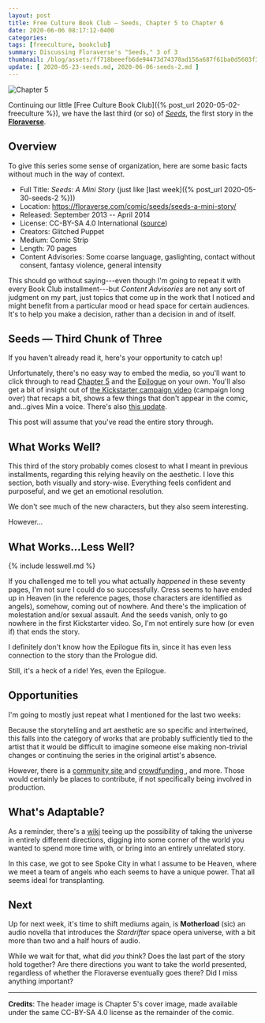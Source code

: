 ```yaml
---
layout: post
title: Free Culture Book Club — Seeds, Chapter 5 to Chapter 6
date: 2020-06-06 08:17:12-0400
categories:
tags: [freeculture, bookclub]
summary: Discussing Floraverse's "Seeds," 3 of 3
thumbnail: /blog/assets/ff718beeefb6de94473d74370ad156a687f61ba0d5603f3de237b98197483e7c.png
update: [ 2020-05-23-seeds.md, 2020-06-06-seeds-2.md ]
---
```


![Chapter 5](/blog/assets/71155d730557ad43a9473c7d022b26226cbf1b9c48e3ccb27de7c5f76923928b.png "Chapter 5")

Continuing our little [Free Culture Book Club]({% post_url 2020-05-02-freeculture %}), we have the last third (or so) of [*Seeds*](https://floraverse.com/comic/seeds/seeds-a-mini-story/), the first story in the [**Floraverse**](https://floraverse.com/).

## Overview

To give this series some sense of organization, here are some basic facts without much in the way of context.

 * Full Title:  *Seeds:  A Mini Story* (just like [last week]({% post_url 2020-05-30-seeds-2 %}))
 * Location:  <https://floraverse.com/comic/seeds/seeds-a-mini-story/>
 * Released:  September 2013 -- April 2014
 * License:  CC-BY-SA 4.0 International ([source](https://floraverse.com/about/))
 * Creators:  Glitched Puppet
 * Medium:  Comic Strip
 * Length:  70 pages
 * Content Advisories:  Some coarse language, gaslighting, contact without consent, fantasy violence, general intensity

This should go without saying---even though I'm going to repeat it with every Book Club installment---but *Content Advisories* are not any sort of judgment on my part, just topics that come up in the work that I noticed and might benefit from a particular mood or head space for certain audiences.  It's to help you make a decision, rather than a decision in and of itself.

## Seeds — Third Chunk of Three

If you haven't already read it, here's your opportunity to catch up!

Unfortunately, there's no easy way to embed the media, so you'll want to click through to read [Chapter 5](https://floraverse.com/comic/seeds-a-mini-story/seeds/chapter-5/) and the [Epilogue](https://floraverse.com/comic/seeds-a-mini-story/seeds/epilogue/) on your own.  You'll also get a bit of insight out of [the Kickstarter campaign video](https://floraverse.com/comic/seeds-a-mini-story/seeds/chapter-5/292-seeds-a-mini-story-book-one-kickstarter/) (campaign long over) that recaps a bit, shows a few things that don't appear in the comic, and...gives Min a voice.  There's also [this update](https://floraverse.com/comic/seeds/before-you-know-it/344-before-you-know-it-5/).

This post will assume that you've read the entire story through.

## What Works Well?

This third of the story probably comes closest to what I meant in previous installments, regarding this relying heavily on the aesthetic.  I love this section, both visually and story-wise.  Everything feels confident and purposeful, and we get an emotional resolution.

We don't see much of the new characters, but they also seem interesting.

However...

## What Works...Less Well?

{% include lesswell.md %}

If you challenged me to tell you what actually *happened* in these seventy pages, I'm not sure I could do so successfully.  Cress seems to have ended up in Heaven (in the reference pages, those characters are identified as angels), somehow, coming out of nowhere.  And there's the implication of molestation and/or sexual assault.  And the seeds vanish, only to go nowhere in the first Kickstarter video.  So, I'm not entirely sure how (or even if) that ends the story.

I definitely don't know how the Epilogue fits in, since it has even less connection to the story than the Prologue did.

Still, it's a heck of a ride!  Yes, even the Epilogue.

## Opportunities

I'm going to mostly just repeat what I mentioned for the last two weeks:

Because the storytelling and art aesthetic are so specific and intertwined, this falls into the category of works that are probably sufficiently tied to the artist that it would be difficult to imagine someone else making non-trivial changes or continuing the series in the original artist's absence.

However, there is a [community site <i class="fab fa-deviantart"></i>](https://www.deviantart.com/floraverse) and [crowdfunding <i class="fab fa-patreon"></i>](https://www.patreon.com/floraverse), and more.  Those would certainly be places to contribute, if not specifically being involved in production.

## What's Adaptable?

As a reminder, there's a [wiki](https://floraverse.com/wiki/) teeing up the possibility of taking the universe in entirely different directions, digging into some corner of the world you wanted to spend more time with, or bring into an entirely unrelated story.

In this case, we got to see Spoke City in what I assume to be Heaven, where we meet a team of angels who each seems to have a unique power.  That all seems ideal for transplanting.

## Next

Up for next week, it's time to shift mediums again, is **Motherload** (sic) an audio novella that introduces the *Stardrifter* space opera universe, with a bit more than two and a half hours of audio.

While we wait for that, what did *you* think?  Does the last part of the story hold together?  Are there directions you want to take the world presented, regardless of whether the Floraverse eventually goes there?  Did I miss anything important?

* * *

**Credits**:  The header image is Chapter 5's cover image, made available under the same CC-BY-SA 4.0 license as the remainder of the comic.
